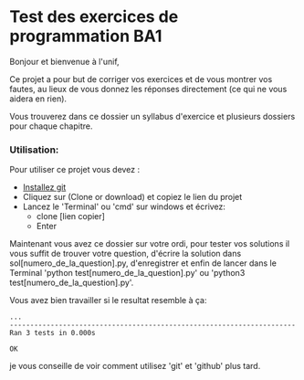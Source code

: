 # Test des exercices de programmation BA1 

Bonjour et bienvenue à l'unif,

Ce projet a pour but de corriger vos exercices et de vous montrer vos fautes, au lieux de vous donnez les réponses directement (ce qui ne vous aidera en rien).

Vous trouverez dans ce dossier un syllabus d'exercice et plusieurs dossiers pour chaque chapitre.

### Utilisation:

Pour utiliser ce projet vous devez :

* [Installez git](https://openclassrooms.com/fr/courses/2342361-gerez-votre-code-avec-git-et-github/2433596-installez-git#/id/r-2448449)
* Cliquez sur (Clone or download) et copiez le lien du projet
* Lancez le 'Terminal' ou 'cmd' sur windows et écrivez:
	* clone [lien copier]
	* Enter

Maintenant vous avez ce dossier sur votre ordi, pour tester vos solutions il vous suffit de trouver votre question, d'écrire la solution dans sol[numero_de_la_question].py, d'enregistrer et enfin de lancer dans le Terminal 'python test[numero_de_la_question].py' ou 'python3 test[numero_de_la_question].py'.

Vous avez bien travailler si le resultat resemble à ça:
```console
...
----------------------------------------------------------------------
Ran 3 tests in 0.000s

OK
```

je vous conseille de voir comment utilisez 'git' et 'github' plus tard.
